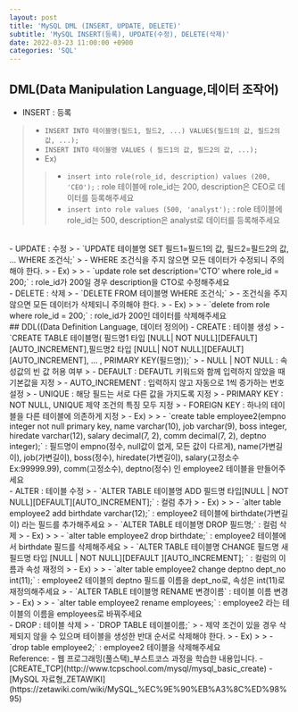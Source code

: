 ```yaml
---
layout: post
title: 'MySQL DML (INSERT, UPDATE, DELETE)'
subtitle: 'MySQL INSERT(등록), UPDATE(수정), DELETE(삭제)'
date: 2022-03-23 11:00:00 +0900
categories: 'SQL'
---
```


## DML(Data Manipulation Language,데이터 조작어)
- INSERT : 등록
> - `INSERT INTO 테이블명(필드1, 필드2, ...) VALUES(필드1의 값, 필드2의 값, ...);`
> - `INSERT INTO 테이블명
        VALUES ( 필드1의 값, 필드2의 값, ...);`
> - Ex)
> > - `insert into role(role_id, description) values (200, 'CEO');` : role 테이블에 role_id는 200, description은 CEO로 데이터를 등록해주세요
> > - `insert into role values (500, 'analyst');` : role 테이블에 role_id는 500, description은 analyst로 데이터를 등록해주세요

<br>
- UPDATE : 수정
> - `UPDATE 테이블명 SET 필드1=필드1의 값, 필드2=필드2의 값, ... WHERE 조건식;`
> - WHERE 조건식을 주지 않으면 모든 데이터가 수정되니 주의해야 한다.
> - Ex)
> > - `update role set description='CTO' where role_id = 200;` : role_id가 200일 경우 description을 CTO로 수정해주세요

<br>
- DELETE : 삭제
> - `DELETE FROM 테이블명 WHERE 조건식;`
> - 조건식을 주지 않으면 모든 데이터가 삭제되니 주의해야 한다.
> - Ex)
> > - `delete from role where role_id = 200;` : role_id가 200인 데이터를 삭제해주세요

<br>
## DDL((Data Definition Language, 데이터 정의어)
- CREATE : 테이블 생성
> - `CREATE TABLE 테이블명( 필드명1 타입 [NULL| NOT NULL][DEFAULT][AUTO_INCREMENT],필드명2 타입 [NULL| NOT NULL][DEFAULT][AUTO_INCREMENT], ... , PRIMARY KEY(필드명));`
> - NULL | NOT NULL : 속성값의 빈 값 허용 여부
> - DEFAULT : DEFAUTL 키워드와 함께 입력하지 않았을 때 기본값을 지정
> - AUTO_INCREMENT : 입력하지 않고 자동으로 1씩 증가하는 번호 설정
> - UNIQUE : 해당 필드는 서로 다른 값을 가지도록 지정
> - PRIMARY KEY : NOT NULL, UNIQUE 제약 조건의 특징 모두 지정
> - FOREIGN KEY : 하나의 테이블을 다른 테이블에 의존하게 지정
> - Ex)
> > - `create table employee2(empno integer not null primary key, 
name varchar(10), job varchar(9), boss integer, hiredate varchar(12), salary decimal(7, 2), comm decimal(7, 2), deptno integer);` : 필드명이 empno(정수, null값이 없게, 모든 값이 다르게), name(가변길이), job(가변길이), boss(정수), hiredate(가변길이), salary(고정소수 Ex:99999.99), comm(고정소수), deptno(정수) 인 employee2 테이블을 만들어주세요 
       
<BR>
- ALTER : 테이블 수정
> - `ALTER TABLE 테이블명 ADD 필드명 타입[NULL | NOT NULL][DEFAULT][AUTO_INCREMENT];` : 컬럼 추가
> - Ex)
> > - `alter table employee2 add birthdate varchar(12);` : employee2 테이블에 birthdate(가변길이) 라는 필드를 추가해주세요
> - `ALTER TABLE 테이블명 DROP 필드명;` : 컬럼 삭제
> - Ex)
> > - `alter table employee2 drop birthdate;` : employee2 테이블에서 birthdate 필드를 삭제해주세요
> - `ALTER TABLE 테이블명 CHANGE 필드명 새필드명 타입 [NULL | NOT NULL][DEFAULT ][AUTO_INCREMENT]; ` : 컬럼의 이름과 속성 재정의
> - Ex)
> > - `alter table employee2 change deptno dept_no int(11);` : employee2 테이블의 deptno 필드를 이름을 dept_no로, 속성은 int(11)로 재정의해주세요
> - `ALTER TABLE 테이블명 RENAME 변경이름` :  테이블 이름 변경
> - Ex)
> > - `alter table employee2 rename employees;` : employee2 라는 테이블의 이름을 employees로 바꿔주세요

<br>
- DROP : 테이블 삭제
> - `DROP TABLE 테이블이름;`
> - 제약 조건이 있을 경우 삭제되지 않을 수 있으며 테이블을 생성한 반대 순서로 삭제해야 한다.
> - Ex)
> > - `drop table employee2;` : employee2 테이블을 삭제해주세요

<br>
Reference: 
- 웹 프로그래밍(풀스택)_부스트코스 과정을 학습한 내용입니다. 
- [CREATE_TCP](http://www.tcpschool.com/mysql/mysql_basic_create)
- [MySQL 자료형_ZETAWIKI](https://zetawiki.com/wiki/MySQL_%EC%9E%90%EB%A3%8C%ED%98%95)
